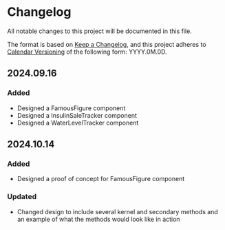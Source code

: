 # Changelog

All notable changes to this project will be documented in this file.

The format is based on [Keep a Changelog](https://keepachangelog.com/en/1.1.0/),
and this project adheres to [Calendar Versioning](https://calver.org/) of
the following form: YYYY.0M.0D.

## 2024.09.16

### Added

- Designed a FamousFigure component
- Designed a InsulinSaleTracker component
- Designed a WaterLevelTracker component

## 2024.10.14

### Added

- Designed a proof of concept for FamousFigure component

### Updated

- Changed design to include several kernel and secondary methods and an example of what the methods would look like in action
